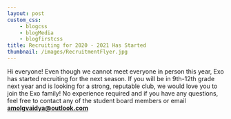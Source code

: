 ```yaml
--- 
layout: post
custom_css: 
    - blogcss
    - blogMedia
    - blogfirstcss
title: Recruiting for 2020 - 2021 Has Started
thumbnail: /images/RecruitmentFlyer.jpg
---
```


Hi everyone! Even though we cannot meet everyone in person this year, Exo has started recruiting for the next season. If you will be in 9th-12th grade next year and is looking for a strong, reputable club, we would love you to join the Exo family! No experience required and if you have any questions, feel free to contact any of the student board members or email <a href = "mailto: amolgvaidya@outlook.com"><b>amolgvaidya@outlook.com</b></a>